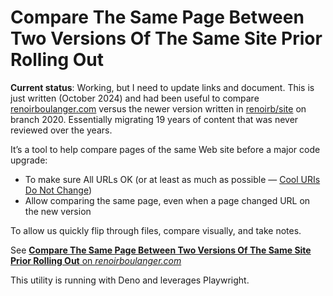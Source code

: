# Compare The Same Page Between Two Versions Of The Same Site Prior Rolling Out

**Current status**: Working, but I need to update links and document. This is
just written (October 2024) and had been useful to compare
[renoirboulanger.com](https://renoirboulanger.com) versus the newer version
written in [renoirb/site](https://github.com/renoirb/site) on branch 2020.
Essentially migrating 19 years of content that was never reviewed over the
years.

It’s a tool to help compare pages of the same Web site before a major code
upgrade:

- To make sure All URLs OK (or at least as much as possible —
  [Cool URIs Do Not Change](https://www.w3.org/Provider/Style/URI))
- Allow comparing the same page, even when a page changed URL on the new version

To allow us quickly flip through files, compare visually, and take notes.

See [**Compare The Same Page Between Two Versions Of The Same Site Prior Rolling
Out** on _renoirboulanger.com_][project-url]

This utility is running with Deno and leverages Playwright.

[project-url]:
  https://renoirboulanger-com.pages.dev/projects/tools-compare-same-page-between-two-versions
